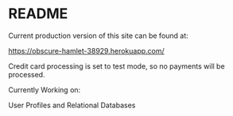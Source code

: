 # README

Current production version of this site can be found at:

https://obscure-hamlet-38929.herokuapp.com/

Credit card processing is set to test mode, so no payments will be processed.

Currently Working on:

User Profiles and Relational Databases

